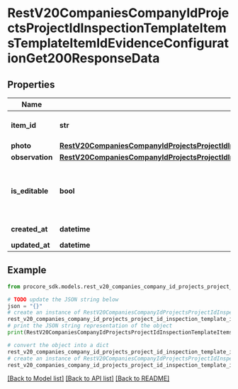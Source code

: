 # RestV20CompaniesCompanyIdProjectsProjectIdInspectionTemplateItemsTemplateItemIdEvidenceConfigurationGet200ResponseData


## Properties

Name | Type | Description | Notes
------------ | ------------- | ------------- | -------------
**item_id** | **str** | Item ID for the Evidence Configuration | [optional] 
**photo** | [**RestV20CompaniesCompanyIdProjectsProjectIdInspectionTemplateItemsTemplateItemIdEvidenceConfigurationGet200ResponseDataPhoto**](RestV20CompaniesCompanyIdProjectsProjectIdInspectionTemplateItemsTemplateItemIdEvidenceConfigurationGet200ResponseDataPhoto.md) |  | [optional] 
**observation** | [**RestV20CompaniesCompanyIdProjectsProjectIdInspectionTemplateItemsTemplateItemIdEvidenceConfigurationGet200ResponseDataObservation**](RestV20CompaniesCompanyIdProjectsProjectIdInspectionTemplateItemsTemplateItemIdEvidenceConfigurationGet200ResponseDataObservation.md) |  | [optional] 
**is_editable** | **bool** | Indicates if the Item Evidence Configuration can be edited. | [optional] 
**created_at** | **datetime** | Timestamp of creation | [optional] 
**updated_at** | **datetime** | Date updated | [optional] 

## Example

```python
from procore_sdk.models.rest_v20_companies_company_id_projects_project_id_inspection_template_items_template_item_id_evidence_configuration_get200_response_data import RestV20CompaniesCompanyIdProjectsProjectIdInspectionTemplateItemsTemplateItemIdEvidenceConfigurationGet200ResponseData

# TODO update the JSON string below
json = "{}"
# create an instance of RestV20CompaniesCompanyIdProjectsProjectIdInspectionTemplateItemsTemplateItemIdEvidenceConfigurationGet200ResponseData from a JSON string
rest_v20_companies_company_id_projects_project_id_inspection_template_items_template_item_id_evidence_configuration_get200_response_data_instance = RestV20CompaniesCompanyIdProjectsProjectIdInspectionTemplateItemsTemplateItemIdEvidenceConfigurationGet200ResponseData.from_json(json)
# print the JSON string representation of the object
print(RestV20CompaniesCompanyIdProjectsProjectIdInspectionTemplateItemsTemplateItemIdEvidenceConfigurationGet200ResponseData.to_json())

# convert the object into a dict
rest_v20_companies_company_id_projects_project_id_inspection_template_items_template_item_id_evidence_configuration_get200_response_data_dict = rest_v20_companies_company_id_projects_project_id_inspection_template_items_template_item_id_evidence_configuration_get200_response_data_instance.to_dict()
# create an instance of RestV20CompaniesCompanyIdProjectsProjectIdInspectionTemplateItemsTemplateItemIdEvidenceConfigurationGet200ResponseData from a dict
rest_v20_companies_company_id_projects_project_id_inspection_template_items_template_item_id_evidence_configuration_get200_response_data_from_dict = RestV20CompaniesCompanyIdProjectsProjectIdInspectionTemplateItemsTemplateItemIdEvidenceConfigurationGet200ResponseData.from_dict(rest_v20_companies_company_id_projects_project_id_inspection_template_items_template_item_id_evidence_configuration_get200_response_data_dict)
```
[[Back to Model list]](../README.md#documentation-for-models) [[Back to API list]](../README.md#documentation-for-api-endpoints) [[Back to README]](../README.md)


